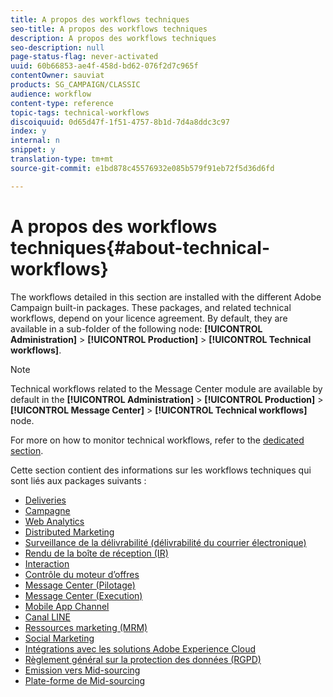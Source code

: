 ```yaml
---
title: A propos des workflows techniques
seo-title: A propos des workflows techniques
description: A propos des workflows techniques
seo-description: null
page-status-flag: never-activated
uuid: 60b66853-ae4f-458d-bd62-076f2d7c965f
contentOwner: sauviat
products: SG_CAMPAIGN/CLASSIC
audience: workflow
content-type: reference
topic-tags: technical-workflows
discoiquuid: 0d65d47f-1f51-4757-8b1d-7d4a8ddc3c97
index: y
internal: n
snippet: y
translation-type: tm+mt
source-git-commit: e1bd878c45576932e085b579f91eb72f5d36d6fd

---
```



# A propos des workflows techniques{#about-technical-workflows}

The workflows detailed in this section are installed with the different Adobe Campaign built-in packages. These packages, and related technical workflows, depend on your licence agreement. By default, they are available in a sub-folder of the following node: **[!UICONTROL Administration]** > **[!UICONTROL Production]** > **[!UICONTROL Technical workflows]**.

>[!NOTE]
>
>Technical workflows related to the Message Center module are available by default in the **[!UICONTROL Administration]** > **[!UICONTROL Production]** > **[!UICONTROL Message Center]** > **[!UICONTROL Technical workflows]** node.

For more on how to monitor technical workflows, refer to the [dedicated section](../../workflow/using/monitoring-technical-workflows.md).

Cette section contient des informations sur les workflows techniques qui sont liés aux packages suivants :

* [Deliveries](../../workflow/using/deliveries.md)
* [Campagne](../../workflow/using/campaign.md)
* [Web Analytics](../../workflow/using/web-analytics.md)
* [Distributed Marketing](../../workflow/using/distributed-marketing.md)
* [Surveillance de la délivrabilité (délivrabilité du courrier électronique)](../../workflow/using/email-deliverability.md)
* [Rendu de la boîte de réception (IR)](../../workflow/using/inbox-rendering.md)
* [Interaction](../../workflow/using/interaction.md)
* [Contrôle du moteur d’offres](../../workflow/using/control-of-offer-engine.md)
* [Message Center (Pilotage)](../../workflow/using/message-center--control-.md)
* [Message Center (Execution)](../../workflow/using/message-center--execution-.md)
* [Mobile App Channel](../../workflow/using/mobile-app-channel.md)
* [Canal LINE](../../workflow/using/line-channel.md)
* [Ressources marketing (MRM)](../../workflow/using/marketing-resources--mrm-.md)
* [Social Marketing](../../workflow/using/social-marketing.md)
* [Intégrations avec les solutions Adobe Experience Cloud](../../workflow/using/integrations-with-adobe-experience-cloud-solutions.md)
* [Règlement général sur la protection des données (RGPD)](../../workflow/using/general-data-protection-regulation--gdpr-.md)
* [Emission vers Mid-sourcing](../../workflow/using/transfer-to-mid-sourcing.md)
* [Plate-forme de Mid-sourcing](../../workflow/using/mid-sourcing-platform.md)
